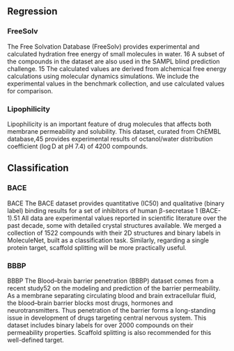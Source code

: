 ## Regression 

### FreeSolv
The Free Solvation Database (FreeSolv) provides experimental and calculated hydration free energy of small molecules in water.
16 A subset of the compounds in the dataset are also used in the SAMPL blind prediction challenge.
15 The calculated values are derived from alchemical free energy calculations using molecular dynamics simulations.
We include the experimental values in the benchmark collection, and use calculated values for comparison.

### Lipophilicity
Lipophilicity is an important feature of drug molecules that affects both membrane permeability and solubility.
This dataset, curated from ChEMBL database,45 provides experimental results of octanol/water distribution coefficient (log D at pH 7.4)
of 4200 compounds.

## Classification

### BACE
BACE The BACE dataset provides quantitative (IC50) and qualitative (binary label) binding results for a set of 
inhibitors of human β-secretase 1 (BACE-1).51 All data are experimental values reported in scientific literature over 
the past decade, some with detailed crystal structures available. We merged a collection of 1522 compounds with their 
2D structures and binary labels in MoleculeNet, built as a classification task. Similarly, regarding a single protein 
target, scaffold splitting will be more practically useful.

### BBBP
BBBP The Blood–brain barrier penetration (BBBP) dataset comes from a recent study52 on the modeling and
prediction of the barrier permeability. As a membrane separating circulating blood and brain extracellular fluid,
the blood–brain barrier blocks most drugs, hormones and neurotransmitters. Thus penetration of the barrier forms a 
long-standing issue in development of drugs targeting central nervous system. This dataset includes binary labels 
for over 2000 compounds on their permeability properties. Scaffold splitting is also recommended for this well-defined
target.
